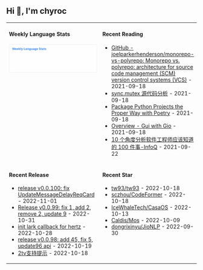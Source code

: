 ## Hi 👋, I'm chyroc

<table width="960px">
<tr>
<td valign="top" width="50%">

#### Weekly Language Stats

![](./images/wakatime_weekly_language_stats.svg)
</td>
<td valign="top" width="50%">

#### Recent Reading

* <a href='https://github.com/joelparkerhenderson/monorepo-vs-polyrepo' target='_black'>GitHub - joelparkerhenderson/monorepo-vs-polyrepo: Monorepo vs. polyrepo: architecture for source code management (SCM) version control systems (VCS)</a> - 2021-09-18
* <a href='https://colobu.com/2018/12/18/dive-into-sync-mutex/' target='_black'>sync.mutex 源代码分析</a> - 2021-09-18
* <a href='https://hackersandslackers.com/python-poetry-package-manager/' target='_black'>Package Python Projects the Proper Way with Poetry</a> - 2021-09-18
* <a href='https://jonegil.github.io/gui-with-gio/' target='_black'>Overview - Gui with Gio</a> - 2021-09-18
* <a href='https://www.infoq.cn/article/YTcVJ1qZ595B7CwpVfyK' target='_black'>10 个角度分析软件工程师应该知道的 100 件事-InfoQ</a> - 2021-09-22

</td>
</tr>
<tr>
<td valign="top" width="50%">

#### Recent Release

* <a href='https://github.com/chyroc/lark/releases/tag/v0.0.100' target='_black'>release v0.0.100: fix UpdateMessageDelayReqCard</a> - 2022-11-01
* <a href='https://github.com/chyroc/lark/releases/tag/v0.0.99' target='_black'>Release v0.0.99: fix 1, add 2, remove 2, update 9</a> - 2022-10-31
* <a href='https://github.com/chyroc/lark-hertz/releases/tag/v0.1.0' target='_black'>init lark callback for hertz</a> - 2022-10-28
* <a href='https://github.com/chyroc/lark/releases/tag/v0.0.98' target='_black'>release v0.0.98: add 45, fix 5, update96 api</a> - 2022-10-19
* <a href='https://github.com/chyroc/aliyundrive-cli/releases/tag/v0.13.0' target='_black'>2tv支持提示</a> - 2022-10-18

</td>
<td valign="top" width="50%">

#### Recent Star

* <a href='https://github.com/tw93/tw93' target='_black'>tw93/tw93</a> - 2022-10-18
* <a href='https://github.com/sczhou/CodeFormer' target='_black'>sczhou/CodeFormer</a> - 2022-10-18
* <a href='https://github.com/IceWhaleTech/CasaOS' target='_black'>IceWhaleTech/CasaOS</a> - 2022-10-13
* <a href='https://github.com/Caldis/Mos' target='_black'>Caldis/Mos</a> - 2022-10-09
* <a href='https://github.com/dongrixinyu/JioNLP' target='_black'>dongrixinyu/JioNLP</a> - 2022-09-30

</td>
</tr>
